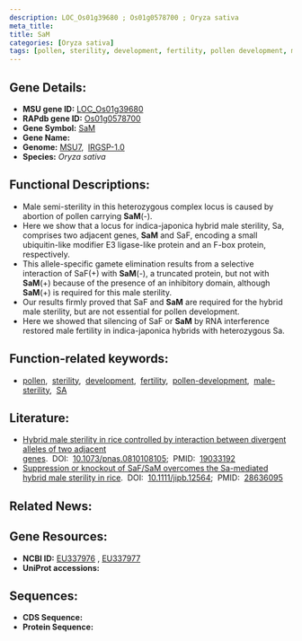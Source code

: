 ```yaml
---
description: LOC_Os01g39680 ; Os01g0578700 ; Oryza sativa
meta_title:
title: SaM
categories: [Oryza sativa]
tags: [pollen, sterility, development, fertility, pollen development, male sterility, SA]
---
```


## Gene Details:
- **MSU gene ID:** [LOC_Os01g39680](http://rice.uga.edu/cgi-bin/ORF_infopage.cgi?orf=LOC_Os01g39680)  
- **RAPdb gene ID:** [Os01g0578700](https://rapdb.dna.affrc.go.jp/locus/?name=Os01g0578700)  
- **Gene Symbol:** <u>SaM</u>
- **Gene Name:**
- **Genome:**  [MSU7](http://rice.uga.edu/),&nbsp;&nbsp;[IRGSP-1.0](https://rapdb.dna.affrc.go.jp/download/irgsp1.html)
- **Species:** *Oryza sativa*

## Functional Descriptions:
   - Male semi-sterility in this heterozygous complex locus is caused by abortion of pollen carrying **SaM**(-).
   - Here we show that a locus for indica-japonica hybrid male sterility, Sa, comprises two adjacent genes, **SaM** and SaF, encoding a small ubiquitin-like modifier E3 ligase-like protein and an F-box protein, respectively.
   - This allele-specific gamete elimination results from a selective interaction of SaF(+) with **SaM**(-), a truncated protein, but not with **SaM**(+) because of the presence of an inhibitory domain, although **SaM**(+) is required for this male sterility.
   - Our results firmly proved that SaF and **SaM** are required for the hybrid male sterility, but are not essential for pollen development.
   - Here we showed that silencing of SaF or **SaM** by RNA interference restored male fertility in indica-japonica hybrids with heterozygous Sa.

## Function-related keywords:
   - [pollen](/tags/pollen/),&nbsp;&nbsp;[sterility](/tags/sterility/),&nbsp;&nbsp;[development](/tags/development/),&nbsp;&nbsp;[fertility](/tags/fertility/),&nbsp;&nbsp;[pollen-development](/tags/pollen-development/),&nbsp;&nbsp;[male-sterility](/tags/male-sterility/),&nbsp;&nbsp;[SA](/tags/SA/)

## Literature:
   - [Hybrid male sterility in rice controlled by interaction between divergent alleles of two adjacent genes](https://www.doi.org/10.1073/pnas.0810108105).&nbsp;&nbsp;DOI:&nbsp;&nbsp;[10.1073/pnas.0810108105](https://www.doi.org/10.1073/pnas.0810108105);&nbsp;&nbsp;PMID:&nbsp;&nbsp;[19033192](https://pubmed.ncbi.nlm.nih.gov/19033192/)
   - [Suppression or knockout of SaF/SaM overcomes the Sa-mediated hybrid male sterility in rice](https://www.doi.org/10.1111/jipb.12564).&nbsp;&nbsp;DOI:&nbsp;&nbsp;[10.1111/jipb.12564](https://www.doi.org/10.1111/jipb.12564);&nbsp;&nbsp;PMID:&nbsp;&nbsp;[28636095](https://pubmed.ncbi.nlm.nih.gov/28636095/)

## Related News:

## Gene Resources:
- **NCBI ID:**  [EU337976](http://www.ncbi.nlm.nih.gov/nuccore/EU337976)&nbsp;,&nbsp;[EU337977](http://www.ncbi.nlm.nih.gov/nuccore/EU337977)
- **UniProt accessions:** [](https://www.uniprot.org/uniprotkb//entry)

## Sequences:
- **CDS Sequence:**
- **Protein Sequence:**
